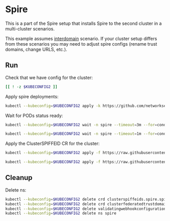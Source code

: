 # Spire

This is a part of the Spire setup that installs Spire to the second cluster in a multi-cluster scenarios.

This example assumes [interdomain](../../interdomain/) scenario.
If your cluster setup differs from these scenarios you may need to adjust spire configs (rename trust domains, change URLS, etc.).

## Run

Check that we have config for the cluster:
```bash
[[ ! -z $KUBECONFIG2 ]]
```

Apply spire deployments:
```bash
kubectl --kubeconfig=$KUBECONFIG2 apply -k https://github.com/networkservicemesh/deployments-k8s/examples/spire/cluster2?ref=a2435a1844c2eb47a9f5bfd9a10d77ec0348a70f
```

Wait for PODs status ready:
```bash
kubectl --kubeconfig=$KUBECONFIG2 wait -n spire --timeout=3m --for=condition=ready pod -l app=spire-server
```
```bash
kubectl --kubeconfig=$KUBECONFIG2 wait -n spire --timeout=1m --for=condition=ready pod -l app=spire-agent
```

Apply the ClusterSPIFFEID CR for the cluster:
```bash
kubectl --kubeconfig=$KUBECONFIG2 apply -f https://raw.githubusercontent.com/networkservicemesh/deployments-k8s/a2435a1844c2eb47a9f5bfd9a10d77ec0348a70f/examples/spire/cluster2/clusterspiffeid-template.yaml
```

```bash
kubectl --kubeconfig=$KUBECONFIG2 apply -f https://raw.githubusercontent.com/networkservicemesh/deployments-k8s/a2435a1844c2eb47a9f5bfd9a10d77ec0348a70f/examples/spire/base/clusterspiffeid-webhook-template.yaml
```

## Cleanup

Delete ns:
```bash
kubectl --kubeconfig=$KUBECONFIG2 delete crd clusterspiffeids.spire.spiffe.io
kubectl --kubeconfig=$KUBECONFIG2 delete crd clusterfederatedtrustdomains.spire.spiffe.io
kubectl --kubeconfig=$KUBECONFIG2 delete validatingwebhookconfiguration.admissionregistration.k8s.io/spire-controller-manager-webhook
kubectl --kubeconfig=$KUBECONFIG2 delete ns spire
```
